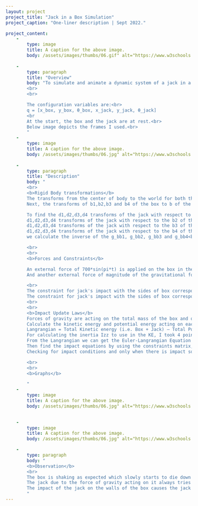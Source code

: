 ```yaml
---
layout: project
project_title: "Jack in a Box Simulation"
project_caption: "One-liner description | Sept 2022."

project_content:
    - 
        type: image
        title: A caption for the above image.
        body: /assets/images/thumbs/06.gif" alt="https://www.w3schools.com/bootstrap4/paris.jpg
    
    -
        type: paragraph
        title: "Overview"
        body: "To simulate and animate a dynamic system of a jack in a box when the box is shaken. We are considering a side view in 2-D.
        <br>
        <br>

        The configuration variables are:<br>
        q = [x_box, y_box, θ_box, x_jack, y_jack, θ_jack]
        <br
        At the start, the box and the jack are at rest.<br>
        Below image depicts the frames I used.<br>
        "
    -
        type: image
        title: A caption for the above image.
        body: /assets/images/thumbs/06.jpg" alt="https://www.w3schools.com/bootstrap4/paris.jpg
    
    -
        type: paragraph
        title: "Description"
        body: "
        <br>
        <b>Rigid Body transformations</b>
        The transforms from the center of body to the world for both the box and the jack are found.<br>
        Next, the transforms of b1,b2,b3 and b4 of the box to b of the box; the transforms from d1, d2,d3,d4 of the jack to d of the jack.<br>

        To find the d1,d2,d3,d4 transforms of the jack with respect to the b1 of the box;<br>
        d1,d2,d3,d4 transforms of the jack with respect to the b2 of the box;<br>
        d1,d2,d3,d4 transforms of the jack with respect to the b3 of the box<br>
        d1,d2,d3,d4 transforms of the jack with respect to the b4 of the box<br>
        we calculate the inverse of the g_bb1, g_bb2, g_bb3 and g_bb4<br>

        <br>
        <br>
        <b>Forces and Constraints</b>

        An external force of 700*sin(pi*t) is applied on the box in the x direction. A sinusoidal type of force provides a back and forth shaking motion. 700 is the amplitude and pi*t is the period; frequency=2pi/period.<br>
        And another external force of magnitude of the gravitational force acting on the box (Total mass of box*gravity*height of the box from its center of mass with respect to the world frame) is applied in the opposite direction of that gravitational force to prevent the Box from falling down and going outside the scene.<br>

        <br>
        The constraint for jack's impact with the sides of box corresponding to the b1 and b3 frame is the x-axis. <br>
        The constraint for jack's impact with the sides of box corresponding to the b2 and b4 frame is the y-axis. <br>
        <br>
        <br>
        <b>Impact Update Laws</b>
        Forces of gravity are acting on the total mass of the box and on the total mass of the jack. <br>
        Calculate the kinetic energy and potential energy acting on each<br>
        Langrangian = Total Kinetic energy (i.e. Box + Jack) – Total Potential energy ( i.e. Box + Jack) <br>
        For calculating the inertia Izz to use in the KE, I took 4 point masses at the corners for each, the box and the jack.<br>
        From the Langrangian we can get the Euler-Langrangian Equation and then a Euler-Langrange matrix equation where we have one side as the previous Euler Langrangian terms and the other side as the Force matrix in the q configuration.<br>
        Then find the impact equations by using the constraints matrix, substituting values in the tau plus (after impact)<br>
        Checking for impact conditions and only when there is impact solving for them.<br>

        <br>
        <br>
        <b>Graphs</b>

        "
    -
        type: image
        title: A caption for the above image.
        body: /assets/images/thumbs/06.jpg" alt="https://www.w3schools.com/bootstrap4/paris.jpg
        

    -
        type: image
        title: A caption for the above image.
        body: /assets/images/thumbs/06.jpg" alt="https://www.w3schools.com/bootstrap4/paris.jpg

    -
        type: paragraph
        body: "
        <b>Observation</b>
        <br>
        The box is shaking as expected which slowly starts to die down until the impact from the jack adds a torque to the box. The box’s height is maintained to an extent and not changing much with respect to its center of mass to the world frame and it does not fall out of the scene.<br>
        The jack due to the force of gravity acting on it always tries to fall down while staying inside the box.<br>
        The impact of the jack on the walls of the box causes the jack itself to rotate as well as bounce from one wall to another.<br>
        "
---
```


